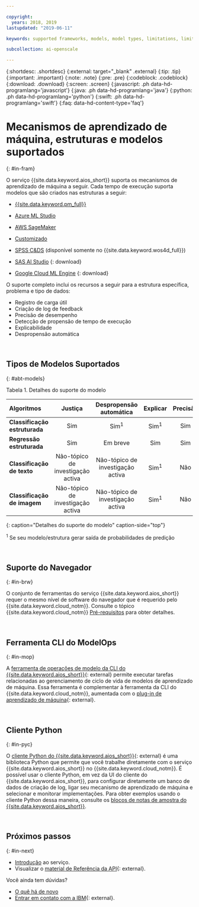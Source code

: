 ```yaml
---

copyright:
  years: 2018, 2019
lastupdated: "2019-06-11"

keywords: supported frameworks, models, model types, limitations, limits

subcollection: ai-openscale

---
```


{:shortdesc: .shortdesc}
{:external: target="_blank" .external}
{:tip: .tip}
{:important: .important}
{:note: .note}
{:pre: .pre}
{:codeblock: .codeblock}
{:download: .download}
{:screen: .screen}
{:javascript: .ph data-hd-programlang='javascript'}
{:java: .ph data-hd-programlang='java'}
{:python: .ph data-hd-programlang='python'}
{:swift: .ph data-hd-programlang='swift'}
{:faq: data-hd-content-type='faq'}

# Mecanismos de aprendizado de máquina, estruturas e modelos suportados
{: #in-fram}

O serviço {{site.data.keyword.aios_short}} suporta os mecanismos de aprendizado de máquina a seguir. Cada tempo de execução suporta modelos que são criados nas estruturas a seguir:

- [{{site.data.keyword.pm_full}}](/docs/services/ai-openscale?topic=ai-openscale-frmwrks-wml#frmwrks-wml) 
- [Azure ML Studio](/docs/services/ai-openscale?topic=ai-openscale-frmwrks-azure#frmwrks-azure)
- [AWS SageMaker](/docs/services/ai-openscale?topic=ai-openscale-frmwrks-aws-sage#frmwrks-aws-sage)
- [Customizado](/docs/services/ai-openscale?topic=ai-openscale-frmwrks-custom#frmwrks-custom)
- [SPSS C&DS](/docs/services/ai-openscale?topic=ai-openscale-frmwrks-spss#frmwrks-spss) (disponível somente no {{site.data.keyword.wos4d_full}})

- [SAS AI Studio](/docs/services/ai-openscale?topic=ai-openscale-frmwrks-sas#frmwrks-sas)
{: download}
- [Google Cloud ML Engine](/docs/services/ai-openscale?topic=ai-openscale-frmwrks-google#frmwrks-google)
{: download}

O suporte completo inclui os recursos a seguir para a estrutura específica, problema e tipo de dados:

- Registro de carga útil	
- Criação de log de feedback	
- Precisão de desempenho	
- Detecção de propensão de tempo de execução	
- Explicabilidade	
- Despropensão automática

<p>&nbsp;</p>


## Tipos de Modelos Suportados
{: #abt-models}

Tabela 1. Detalhes do suporte do modelo

| Algoritmos | **Justiça** | **Despropensão automática** | **Explicar** | **Precisão** |
|:---|:---:|:---:|:---:|:---:|
| **Classificação estruturada** | Sim | Sim<sup>1</sup> | Sim<sup>1</sup> | Sim |
| **Regressão estruturada**     | Sim | Em breve | Sim | Sim |
| **Classificação de texto**       | Não-tópico de investigação activa | Não-tópico de investigação activa | Sim<sup>1</sup> | Não |
| **Classificação de imagem**      | Não-tópico de investigação activa | Não-tópico de investigação activa | Sim<sup>1</sup> | Não ||
{: caption="Detalhes do suporte do modelo" caption-side="top"}

<sup>1</sup> Se seu modelo/estrutura gerar saída de probabilidades de predição

<p>&nbsp;</p>

## Suporte do Navegador
{: #in-brw}

O conjunto de ferramentas do serviço {{site.data.keyword.aios_short}} requer o mesmo nível de software do navegador que é requerido pelo {{site.data.keyword.cloud_notm}}. Consulte o tópico {{site.data.keyword.cloud_notm}} [Pré-requisitos](/docs/overview?topic=overview-prereqs-platform#browsers-platform) para obter detalhes.

<p>&nbsp;</p>

## Ferramenta CLI do ModelOps
{: #in-mop}

A [ferramenta de operações de modelo da CLI do {{site.data.keyword.aios_short}}](https://github.com/IBM-Watson/aiopenscale-modelops-cli){: external} permite executar tarefas relacionadas ao gerenciamento de ciclo de vida de modelos de aprendizado de máquina. Essa ferramenta é complementar à ferramenta da CLI do {{site.data.keyword.cloud_notm}}, aumentada com o [plug-in de aprendizado de máquina](https://www.ibm.com/support/knowledgecenter/DSXDOC/analyze-data/ml_dlaas_environment.html){: external}.

<p>&nbsp;</p>

## Cliente Python
{: #in-pyc}

O [cliente Python do {{site.data.keyword.aios_short}}](http://ai-openscale-python-client.mybluemix.net/){: external} é uma biblioteca Python que permite que você trabalhe diretamente com o serviço {{site.data.keyword.aios_short}} no {{site.data.keyword.cloud_notm}}. É possível usar o cliente Python, em vez da UI do cliente do {{site.data.keyword.aios_short}}, para configurar diretamente um banco de dados de criação de log, ligar seu mecanismo de aprendizado de máquina e selecionar e monitorar implementações. Para obter exemplos usando o cliente Python dessa maneira, consulte os [blocos de notas de amostra do {{site.data.keyword.aios_short}}](https://github.com/pmservice/ai-openscale-tutorials/tree/master/notebooks).

<p>&nbsp;</p>

## Próximos passos
{: #in-next}

- [Introdução](/docs/services/ai-openscale?topic=ai-openscale-gettingstarted) ao serviço.
- Visualizar o [material de Referência da API](https://{DomainName}/apidocs/ai-openscale){: external}.

Você ainda tem dúvidas? 

- [O quê há de novo](/docs/services/ai-openscale?topic=ai-openscale-rn-relnotes)
- [Entrar em contato com a IBM](https://www.ibm.com/account/reg/us-en/signup?formid=MAIL-watson){: external}.
